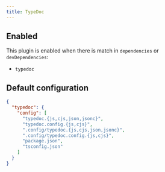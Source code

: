 ```yaml
---
title: TypeDoc
---
```


## Enabled

This plugin is enabled when there is match in `dependencies` or
`devDependencies`:

- `typedoc`

## Default configuration

```json
{
  "typedoc": {
    "config": [
      "typedoc.{js,cjs,json,jsonc}",
      "typedoc.config.{js,cjs}",
      ".config/typedoc.{js,cjs,json,jsonc}",
      ".config/typedoc.config.{js,cjs}",
      "package.json",
      "tsconfig.json"
    ]
  }
}
```
